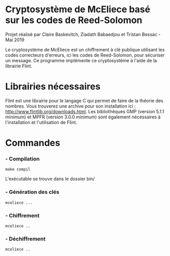 # Cryptosystème de McEliece basé sur les codes de Reed-Solomon
Projet réalisé par Claire Baskevitch, Ziadath Babaedjou et Tristan Bessac - Mai 2019

Le cryptosystème de McEliece est un chiffrement à clé publique utilisant les codes correcteurs d'erreurs, ici les codes de Reed-Solomon, pour sécuriser un message. Ce programme implémente ce cryptosystème à l'aide de la librairie Flint.

Librairies nécessaires
================================================================

Flint est une librairie pour le langage C qui permet de faire de la théorie des nombres. Vous trouverez une archive pour son installation ici : http://www.flintlib.org/downloads.html.
Les bibliothèques GMP (version 5.1.1 minimum) et MPFR (version 3.0.0 minimum) sont également nécéssaires à l'installation et l'utilisation de Flint.

 Commandes
 ===============================================================

### - Compilation

    make compil
  
   L'exécutable se trouve dans le dossier bin/
### - Génération des clés

    mceliece ...

### - Chiffrement

    mceliece ..

### - Déchiffrement

    mceliece ..
